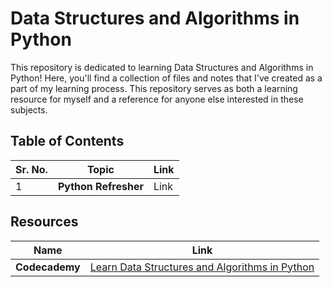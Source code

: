 # Data Structures and Algorithms in Python

This repository is dedicated to learning Data Structures and Algorithms in Python! Here, you'll find a collection of files and notes that I've created as a part of my learning process. This repository serves as both a learning resource for myself and a reference for anyone else interested in these subjects.

## Table of Contents
|Sr. No.|Topic|Link|
|---|---|---|
|1|**Python Refresher**|Link|

## Resources
|Name|Link|
|---|---|
|**Codecademy**|[Learn Data Structures and Algorithms in Python](https://www.codecademy.com/enrolled/courses/learn-data-structures-and-algorithms-with-python)|
